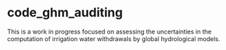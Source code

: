 
# code_ghm_auditing

This is a work in progress focused on assessing the uncertainties in the computation of irrigation water withdrawals by global hydrological models.

